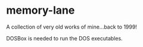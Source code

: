 # memory-lane
A collection of very old works of mine...back to 1999!

DOSBox is needed to run the DOS executables.
